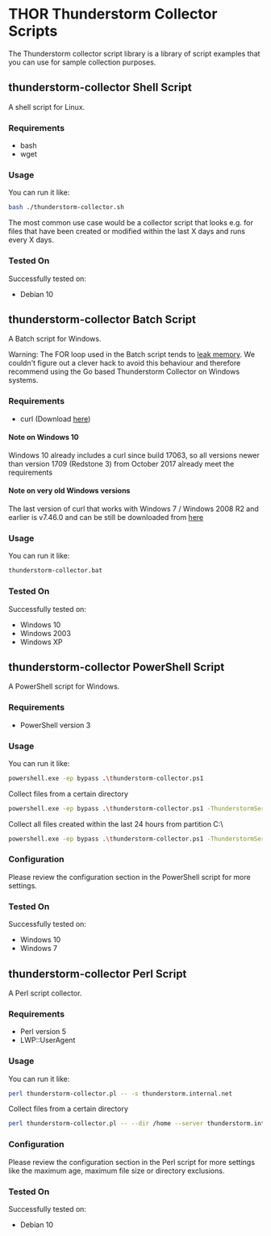 # THOR Thunderstorm Collector Scripts

The Thunderstorm collector script library is a library of script examples that you can use for sample collection purposes.

## thunderstorm-collector Shell Script

A shell script for Linux.

### Requirements

- bash
- wget

### Usage

You can run it like:

```bash
bash ./thunderstorm-collector.sh
```

The most common use case would be a collector script that looks e.g. for files that have been created or modified within the last X days and runs every X days.

### Tested On

Successfully tested on:

- Debian 10

## thunderstorm-collector Batch Script

A Batch script for Windows.

Warning: The FOR loop used in the Batch script tends to [leak memory](https://stackoverflow.com/questions/6330519/memory-leak-in-batch-for-loop). We couldn't figure out a clever hack to avoid this behaviour and therefore recommend using the Go based Thunderstorm Collector on Windows systems.

### Requirements

- curl (Download [here](https://curl.haxx.se/windows/))

#### Note on Windows 10

Windows 10 already includes a curl since build 17063, so all versions newer than version 1709 (Redstone 3) from October 2017 already meet the requirements

#### Note on very old Windows versions

The last version of curl that works with Windows 7 / Windows 2008 R2 and earlier is v7.46.0 and can be still be downloaded from [here](https://bintray.com/vszakats/generic/download_file?file_path=curl-7.46.0-win32-mingw.7z)

### Usage

You can run it like:

```bash
thunderstorm-collector.bat
```

### Tested On

Successfully tested on:

- Windows 10
- Windows 2003
- Windows XP

## thunderstorm-collector PowerShell Script

A PowerShell script for Windows.

### Requirements

- PowerShell version 3

### Usage

You can run it like:

```bash
powershell.exe -ep bypass .\thunderstorm-collector.ps1
```

Collect files from a certain directory

```bash
powershell.exe -ep bypass .\thunderstorm-collector.ps1 -ThunderstormServer my-thunderstorm.local -Folder C:\ProgramData\Suspicious
```

Collect all files created within the last 24 hours from partition C:\

```bash
powershell.exe -ep bypass .\thunderstorm-collector.ps1 -ThunderstormServer my-thunderstorm.local -MaxAge 1
```

### Configuration

Please review the configuration section in the PowerShell script for more settings.

### Tested On

Successfully tested on:

- Windows 10
- Windows 7

## thunderstorm-collector Perl Script

A Perl script collector.

### Requirements

- Perl version 5
- LWP::UserAgent

### Usage

You can run it like:

```bash
perl thunderstorm-collector.pl -- -s thunderstorm.internal.net
```

Collect files from a certain directory

```bash
perl thunderstorm-collector.pl -- --dir /home --server thunderstorm.internal.net
```

### Configuration

Please review the configuration section in the Perl script for more settings like the maximum age, maximum file size or directory exclusions.

### Tested On

Successfully tested on:

- Debian 10